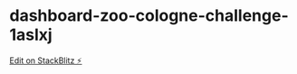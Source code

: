# dashboard-zoo-cologne-challenge-1aslxj

[Edit on StackBlitz ⚡️](https://stackblitz.com/edit/dashboard-zoo-cologne-challenge-1aslxj)